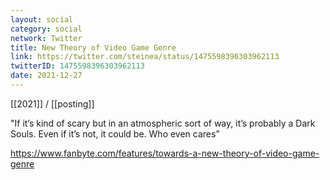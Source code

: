 ```yaml
---
layout: social
category: social
network: Twitter
title: New Theory of Video Game Genre
link: https://twitter.com/steinea/status/1475598396303962113
twitterID: 1475598396303962113
date: 2021-12-27
---
```


[[2021]] / [[posting]]

"If it’s kind of scary but in an atmospheric sort of way, it’s probably a Dark Souls. Even if it’s not, it could be. Who even cares"

<https://www.fanbyte.com/features/towards-a-new-theory-of-video-game-genre>
